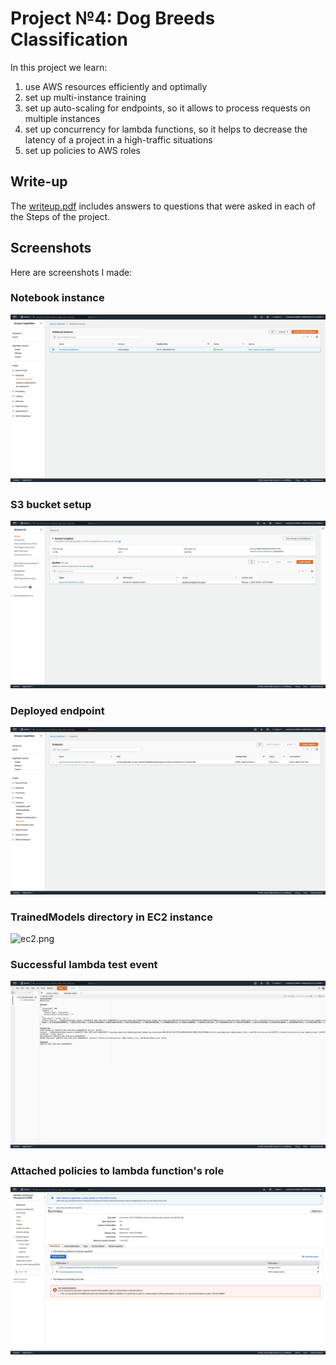 # Project №4: Dog Breeds Classification
In this project we learn:
1. use AWS resources efficiently and optimally
2. set up multi-instance training
3. set up auto-scaling for endpoints, so it allows to process requests on multiple instances
4. set up concurrency for lambda functions, so it helps to decrease the latency of a project in a high-traffic situations
5. set up policies to AWS roles

## Write-up
The [writeup.pdf](writeup.pdf) includes answers to questions that were asked in each of the Steps of the project.

## Screenshots
Here are screenshots I made:

### Notebook instance
![notebook-instance.png](imgs/notebook-instance.png)

### S3 bucket setup
![s3-bucket.png](imgs/s3-bucket.png)

### Deployed endpoint
![endpoint.png](imgs/endpoint.png)

### TrainedModels directory in EC2 instance
![ec2.png](imgs/ec2.png)

### Successful lambda test event
![lambda-test.png](imgs/lambda-test.png)

### Attached policies to lambda function's role
![iam-policy.png](imgs/iam-policy.png)